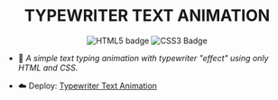 <h1 align="center"> TYPEWRITER TEXT ANIMATION</h1>

<div align="center"> 
<img src="https://img.shields.io/badge/HTML5-E34F26?style=for-the-badge&logo=html5&logoColor=white" alt="HTML5 badge"/> <img src="https://img.shields.io/badge/CSS3-1572B6?style=for-the-badge&logo=css3&logoColor=white" alt="CSS3 Badge"/> 
</div> 


-  :card_index:  *A simple text typing animation with typewriter "effect" using only HTML and CSS.*

-  :cloud: Deploy: [Typewriter Text Animation](https://walterowisk.github.io/typewriter-text-animation/)

